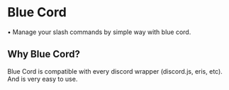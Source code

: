 # Blue Cord
&bull; Manage your slash commands by simple way with blue cord.

## Why Blue Cord?

Blue Cord is compatible with every discord wrapper (discord.js, eris, etc). And is very easy to use.